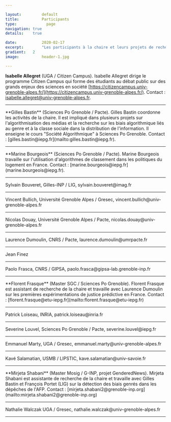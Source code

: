 ```yaml
---

layout:			default
title:  		Participants
type:			  page
navigation: true
details:    true

date:   		2020-02-17
excerpt: 		"Les participants à la chaire et leurs projets de recherche"
gradient: 	2
image: 			header-1.jpg

---
```


**Isabelle Allegret** (UGA / Citizen Campus). Isabelle Allegret dirige le programme Citizen Campus qui forme des étudiants au débat public sur des grands enjeux des sciences en société [https://citizencampus.univ-grenoble-alpes.fr/](https://citizencampus.univ-grenoble-alpes.fr/). Contact : [isabelle.allegret@univ-grenoble-alpes.fr](mailto:isabelle.allegret@univ-grenoble-alpes.fr).
<hr>
**Gilles Bastin** (Sciences Po Grenoble / Pacte). Gilles Bastin coordonne les activités de la chaire. Il est impliqué dans plusieurs projets sur l'algorithmisation des médias et la recherche sur les biais algorithmique liés au genre et à la classe sociale dans la distribution de l'information. Il enseigne le cours "Société Algorithmique" à Sciences Po Grenoble. Contact : [gilles.bastin@iepg.fr](mailto:gilles.bastin@iepg.fr).
<hr>
**Marine Bourgeois** (Sciences Po Grenoble / Pacte). Marine Bourgeois travaille sur l'utilisation d'algorithmes de classement dans les politiques du logement en France. Contact : [marine.bourgeois@iepg.fr](marine.bourgeois@iepg.fr).
<hr>
Sylvain Bouveret, Gilles-INP / LIG, sylvain.bouveret@imag.fr
<hr>
Vincent Bullich, Université Grenoble Alpes / Gresec, vincent.bullich@univ-grenoble-alpes.fr
<hr>
Nicolas Douay, Université Grenoble Alpes / Pacte, nicolas.douay@univ-grenoble-alpes.fr
<hr>
Laurence Dumoulin, CNRS / Pacte, laurence.dumoulin@umrpacte.fr
<hr>
Jean Finez
<hr>
Paolo Frasca, CNRS / GIPSA, paolo.frasca@gipsa-lab.grenoble-inp.fr
<hr>
**Florent Frasque** (Master SGC / Sciences Po Grenoble). Florent Frasque est assistant de recherche de la chaire et travaille avec Laurence Dumoulin sur les premières expérimentations de justice prédictive en France. Contact : [florent.frasque@etu-iepg.fr](mailto:florent.frasque@etu-iepg.fr)
<hr>
Patrick Loiseau, INRIA, patrick.loiseau@inria.fr
<hr>
Severine Louvel, Sciences Po Grenoble / Pacte, severine.louvel@iepg.fr
<hr>
Emmanuel Marty, UGA / Gresec, emmanuel.marty@univ-grenoble-alpes.fr
<hr>
Kavé Salamatian, USMB / LIPSTIC, kave.salamatian@univ-savoie.fr
<hr>
**Mirjeta Shabani** (Master Mosig / G-INP, projet GenderedNews). Mirjeta Shabani est assistante de recherche de la chaire et travaille avec Gilles Bastin et François Portet (LIG) sur la détection des biais genrés dans les dépêches de l'AFP. Contact : [mirjeta.shabani2@grenoble-inp.org](mailto:mirjeta.shabani2@grenoble-inp.org)
<hr>
Nathalie Walczak UGA / Gresec, nathalie.walczak@univ-grenoble-alpes.fr
<hr>
